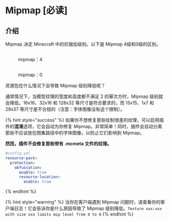 # Mipmap \[必读]

## 介绍 <a href="#introduction" id="introduction"></a>

Mipmap 决定 Minecraft 中的抗锯齿级别。以下是 Mipmap 4级和0级的区别。

<figure><img src="https://mo-mi.gitbook.io/~gitbook/image?url=https%3A%2F%2F1836335287-files.gitbook.io%2F%7E%2Ffiles%2Fv0%2Fb%2Fgitbook-x-prod.appspot.com%2Fo%2Fspaces%252FOgvQ1fEJPROp7131PPlK%252Fuploads%252FodziDESugHu27t1CRnHd%252Fimage.png%3Falt%3Dmedia%26token%3D0c20f995-a097-4fc6-8c4a-1b25e77d7a43&#x26;width=768&#x26;dpr=4&#x26;quality=100&#x26;sign=75c17dc9&#x26;sv=2" alt=""><figcaption><p>mipmap：4</p></figcaption></figure>

<figure><img src="https://mo-mi.gitbook.io/~gitbook/image?url=https%3A%2F%2F1836335287-files.gitbook.io%2F%7E%2Ffiles%2Fv0%2Fb%2Fgitbook-x-prod.appspot.com%2Fo%2Fspaces%252FOgvQ1fEJPROp7131PPlK%252Fuploads%252FVj5ddbIqysE7Hchz5HMW%252Fimage.png%3Falt%3Dmedia%26token%3D7684ae4c-137c-4f95-9efd-c6d443209781&#x26;width=768&#x26;dpr=4&#x26;quality=100&#x26;sign=68a235b5&#x26;sv=2" alt=""><figcaption><p>mipmap：0</p></figcaption></figure>

资源包在什么情况下会导致 Mipmap 级别降低呢？

通常情况下，当模型纹理的宽度和高度都不满足 2 的幂次方时，Mipmap 级别就会降低。16x16、32x16 和 128x32 等尺寸是符合要求的，而 15x15、1x7 和 29x37 等尺寸是不合规的（注意：字体图像没有这个限制）。

{% hint style="success" %}
如果你不想修复那些绘制很差的纹理，可以启用插件的**混淆**选项，它会自动为你修复 Mipmap。非常简单！同时，插件会自动分离那些不应该放在图集路径中的字体图像，以防止它们影响到 Mipmap。

**然而，插件不会修复那些带有 .mcmeta 文件的纹理。**

```yaml
#config.yml
resource-pack:
  protection:
    obfuscation:
      enable: true
      resource-location:
        enable: true
```
{% endhint %}

{% hint style="warning" %}
当你在客户端遇到 Mipmap 问题时，请查看你的客户端日志！它会告诉你是什么原因导致了 Mipmap 级别降低。`Texture xxx:xxx with size xxx limits mip level from 4 to 0`
{% endhint %}
